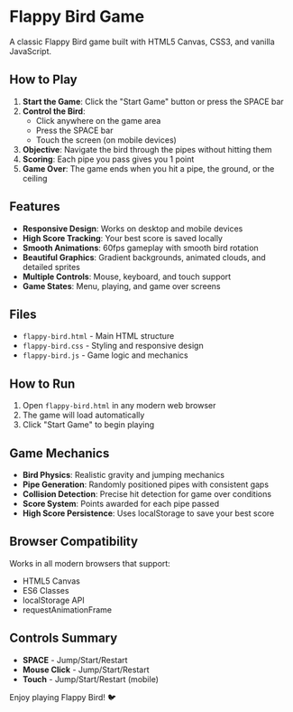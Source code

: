 # Flappy Bird Game

A classic Flappy Bird game built with HTML5 Canvas, CSS3, and vanilla JavaScript.

## How to Play

1. **Start the Game**: Click the "Start Game" button or press the SPACE bar
2. **Control the Bird**: 
   - Click anywhere on the game area
   - Press the SPACE bar
   - Touch the screen (on mobile devices)
3. **Objective**: Navigate the bird through the pipes without hitting them
4. **Scoring**: Each pipe you pass gives you 1 point
5. **Game Over**: The game ends when you hit a pipe, the ground, or the ceiling

## Features

- **Responsive Design**: Works on desktop and mobile devices
- **High Score Tracking**: Your best score is saved locally
- **Smooth Animations**: 60fps gameplay with smooth bird rotation
- **Beautiful Graphics**: Gradient backgrounds, animated clouds, and detailed sprites
- **Multiple Controls**: Mouse, keyboard, and touch support
- **Game States**: Menu, playing, and game over screens

## Files

- `flappy-bird.html` - Main HTML structure
- `flappy-bird.css` - Styling and responsive design
- `flappy-bird.js` - Game logic and mechanics

## How to Run

1. Open `flappy-bird.html` in any modern web browser
2. The game will load automatically
3. Click "Start Game" to begin playing

## Game Mechanics

- **Bird Physics**: Realistic gravity and jumping mechanics
- **Pipe Generation**: Randomly positioned pipes with consistent gaps
- **Collision Detection**: Precise hit detection for game over conditions
- **Score System**: Points awarded for each pipe passed
- **High Score Persistence**: Uses localStorage to save your best score

## Browser Compatibility

Works in all modern browsers that support:
- HTML5 Canvas
- ES6 Classes
- localStorage API
- requestAnimationFrame

## Controls Summary

- **SPACE** - Jump/Start/Restart
- **Mouse Click** - Jump/Start/Restart  
- **Touch** - Jump/Start/Restart (mobile)

Enjoy playing Flappy Bird! 🐦